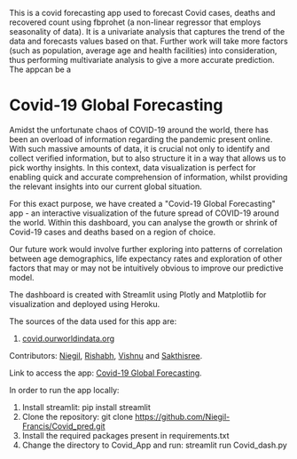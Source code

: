 
This is a covid forecasting app used to forecast Covid cases, deaths and recovered count using fbprohet (a non-linear regressor that employs seasonality of data). It is a univariate analysis that captures the trend of the data and forecasts values based on that.
Further work will take more factors (such as population, average age and health facilities) into consideration, thus performing multivariate analysis to give a more accurate prediction. 
The appcan be a

# Covid-19 Global Forecasting

Amidst the unfortunate chaos of COVID-19 around the world, there has been an overload of information regarding the pandemic present online. With such massive amounts of data, it is crucial not only to identify and collect verified information, but to also structure it in a way that allows us to pick worthy insights. In this context, data visualization is perfect for enabling quick and accurate comprehension of information, whilst providing the relevant insights into our current global situation.

For this exact purpose, we have created a "Covid-19 Global Forecasting" app - an interactive visualization of the future spread of COVID-19 around the world. Within this dashboard, you can analyse the growth or shrink of Covid-19 cases and deaths based on a region of choice. 

Our future work would involve further exploring into patterns of correlation between age demographics, life expectancy rates and exploration of other factors that may or may not be intuitively obvious to improve our predictive model.

The dashboard is created with Streamlit using Plotly and Matplotlib for visualization and deployed using Heroku. 

The sources of the data used for this app are:
1. [covid.ourworldindata.org](https://ourworldindata.org/coronavirus)

Contributors: [Niegil](https://github.com/Niegil-Francis), [Rishabh](https://github.com/Rishabh-Lalla), [Vishnu](https://github.com/vishnu701) and [Sakthisree](https://github.com/Sakzsee).

Link to access the app: [Covid-19 Global Forecasting](https://covid-prediction.herokuapp.com/).

In order to run the app locally:
1. Install streamlit: pip install streamlit
2. Clone the repository: git clone https://github.com/Niegil-Francis/Covid_pred.git
3. Install the required packages present in requirements.txt
4. Change the directory to Covid_App and run: streamlit run Covid_dash.py 

